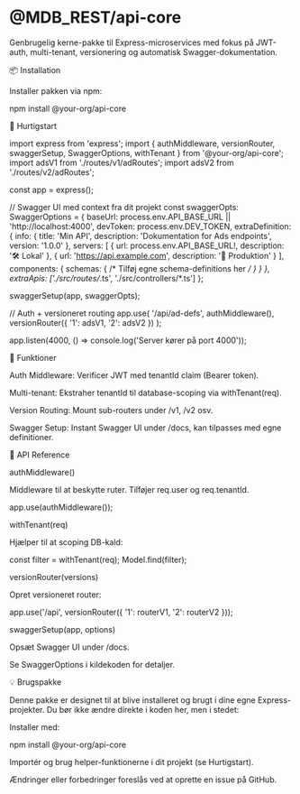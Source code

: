 # @MDB_REST/api-core

Genbrugelig kerne-pakke til Express-microservices med fokus på JWT-auth, multi-tenant, versionering og automatisk Swagger-dokumentation.

📦 Installation

Installer pakken via npm:

npm install @your-org/api-core

🚀 Hurtigstart

import express from 'express';
import {
  authMiddleware,
  versionRouter,
  swaggerSetup,
  SwaggerOptions,
  withTenant
} from '@your-org/api-core';
import adsV1 from './routes/v1/adRoutes';
import adsV2 from './routes/v2/adRoutes';

const app = express();

// Swagger UI med context fra dit projekt
const swaggerOpts: SwaggerOptions = {
  baseUrl: process.env.API_BASE_URL || 'http://localhost:4000',
  devToken: process.env.DEV_TOKEN,
  extraDefinition: {
    info: {
      title: 'Min API',
      description: 'Dokumentation for Ads endpoints',
      version: '1.0.0'
    },
    servers: [
      { url: process.env.API_BASE_URL!, description: '🛠️ Lokal' },
      { url: 'https://api.example.com', description: '🚀 Produktion' }
    ],
    components: {
      schemas: {
        /* Tilføj egne schema-definitions her */
      }
    }
  },
  extraApis: ['./src/routes/*.ts', './src/controllers/*.ts']
};

swaggerSetup(app, swaggerOpts);

// Auth + versioneret routing
app.use(
  '/api/ad-defs',
  authMiddleware(),
  versionRouter({ '1': adsV1, '2': adsV2 })
);

app.listen(4000, () => console.log('Server kører på port 4000'));  

🔑 Funktioner

Auth Middleware: Verificer JWT med tenantId claim (Bearer token).

Multi-tenant: Ekstraher tenantId til database-scoping via withTenant(req).

Version Routing: Mount sub-routers under /v1, /v2 osv.

Swagger Setup: Instant Swagger UI under /docs, kan tilpasses med egne definitioner.

📖 API Reference

authMiddleware()

Middleware til at beskytte ruter. Tilføjer req.user og req.tenantId.

app.use(authMiddleware());

withTenant(req)

Hjælper til at scoping DB-kald:

const filter = withTenant<MyModel>(req);
Model.find(filter);

versionRouter(versions)

Opret versioneret router:

app.use('/api', versionRouter({
  '1': routerV1,
  '2': routerV2
}));

swaggerSetup(app, options)

Opsæt Swagger UI under /docs.

Se SwaggerOptions i kildekoden for detaljer.

💡 Brugspakke

Denne pakke er designet til at blive installeret og brugt i dine egne Express-projekter. Du bør ikke ændre direkte i koden her, men i stedet:

Installer med:

npm install @your-org/api-core

Importér og brug helper-funktionerne i dit projekt (se Hurtigstart).

Ændringer eller forbedringer foreslås ved at oprette en issue på GitHub.